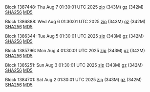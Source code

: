 Block 1387448: Thu Aug  7 01:30:01 UTC 2025 [zip](https://files.01coin.io/mainnet/2025-08-07/bootstrap.dat.zip) (343M) [gz](https://files.01coin.io/mainnet/2025-08-07/bootstrap.dat.tar.gz) (342M) [SHA256](https://files.01coin.io/mainnet/2025-08-07/sha256.txt) [MD5](https://files.01coin.io/mainnet/2025-08-07/md5.txt)

Block 1386888: Wed Aug  6 01:30:01 UTC 2025 [zip](https://files.01coin.io/mainnet/2025-08-06/bootstrap.dat.zip) (343M) [gz](https://files.01coin.io/mainnet/2025-08-06/bootstrap.dat.tar.gz) (342M) [SHA256](https://files.01coin.io/mainnet/2025-08-06/sha256.txt) [MD5](https://files.01coin.io/mainnet/2025-08-06/md5.txt)

Block 1386344: Tue Aug  5 01:30:01 UTC 2025 [zip](https://files.01coin.io/mainnet/2025-08-05/bootstrap.dat.zip) (343M) [gz](https://files.01coin.io/mainnet/2025-08-05/bootstrap.dat.tar.gz) (342M) [SHA256](https://files.01coin.io/mainnet/2025-08-05/sha256.txt) [MD5](https://files.01coin.io/mainnet/2025-08-05/md5.txt)

Block 1385796: Mon Aug  4 01:30:01 UTC 2025 [zip](https://files.01coin.io/mainnet/2025-08-04/bootstrap.dat.zip) (343M) [gz](https://files.01coin.io/mainnet/2025-08-04/bootstrap.dat.tar.gz) (342M) [SHA256](https://files.01coin.io/mainnet/2025-08-04/sha256.txt) [MD5](https://files.01coin.io/mainnet/2025-08-04/md5.txt)

Block 1385251: Sun Aug  3 01:30:01 UTC 2025 [zip](https://files.01coin.io/mainnet/2025-08-03/bootstrap.dat.zip) (343M) [gz](https://files.01coin.io/mainnet/2025-08-03/bootstrap.dat.tar.gz) (342M) [SHA256](https://files.01coin.io/mainnet/2025-08-03/sha256.txt) [MD5](https://files.01coin.io/mainnet/2025-08-03/md5.txt)

Block 1384701: Sat Aug  2 01:30:01 UTC 2025 [zip](https://files.01coin.io/mainnet/2025-08-02/bootstrap.dat.zip) (343M) [gz](https://files.01coin.io/mainnet/2025-08-02/bootstrap.dat.tar.gz) (342M) [SHA256](https://files.01coin.io/mainnet/2025-08-02/sha256.txt) [MD5](https://files.01coin.io/mainnet/2025-08-02/md5.txt)
